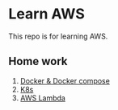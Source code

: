 # Learn AWS
This repo is for learning AWS.  
## Home work
1. [Docker & Docker compose](./1_docker)
2. [K8s](./2_k8s)
3. [AWS Lambda](./3_AWS_Lambda)
